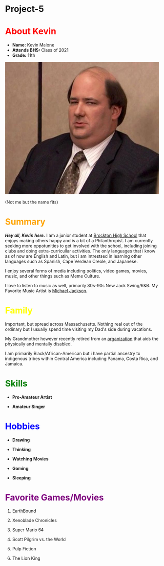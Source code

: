 # Project-5

# <font color="Red">About Kevin</font>
 
 - **Name:** Kevin Malone
 - **Attends BHS:** Class of 2021
 - **Grade:** 11th

 ![Kevin from the Office](./me.jpg)

 (Not me but the name fits)

 # <font color="Orange">Summary</font>

 <i><b>Hey all, Kevin here.</b></i> I am a junior student at  [Brockton High School](https://www.bpsma.org/schools/brockton-high-school) that enjoys making others happy and is a bit of a Philanthropist. I am currently seeking more oppotunities to get involved with the school, including joining clubs and doing extra-curricullar activities. The only languages that i know as of now are English and Latin, but i am intrestsed in learning other languages such as Spanish, Cape Verdean Creole, and Japanese.

 I enjoy several forms of media including politics, video games, movies, music, and other things such as Meme Culture.
 
 I love to listen to music as well, primarily 80s-90s New Jack Swing/R&B. My Favorite Music Artist is [Michael Jackson](https://www.michaeljackson.com/).

 # <font color="Yellow">Family</font>

Important, but spread across Massachusetts. Nothing real out of the ordinary but I usually spend time visiting my Dad's side during vacations.

My Grandmother however recently retired from an [organization](https://pathlightgroup.org/) that aids the physically and mentally disabled.

I am primarily Black/African-American but i have partial ancestry to indigenous tribes within Central America including Panama, Costa Rica, and Jamaica.


 # <font color="Green">Skills</font>

- **Pro-Amateur Artist**

- **Amateur Singer**

 # <font color="Blue">Hobbies</font>

- **Drawing**

- **Thinking**

- **Watching Movies**

- **Gaming**

- **Sleeping**


 # <font color="Purple">Favorite Games/Movies</font>

 1. EarthBound

 2. Xenoblade Chronicles

3. Super Mario 64

4. Scott Pilgrim vs. the World

5. Pulp Fiction

6. The Lion King
 

